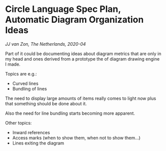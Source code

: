 Circle Language Spec Plan, Automatic Diagram Organization Ideas
=========================================
*JJ van Zon, The Netherlands, 2020-04*

Part of it could be documenting ideas about diagram metrics that are only in my head and ones derived from a prototype the of diagram drawing engine I made.

Topics are e.g.:

- Curved lines
- Bundling of lines

The need to display large amounts of items really comes to light now plus that something should be done about it.

Also the need for line bundling starts becoming more apparent.

Other topics:
* Inward references
* Access marks (when to show them, when not to show them…)
* Lines exiting the diagram

